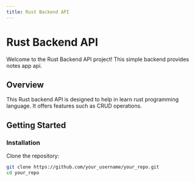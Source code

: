 ```yaml
---
title: Rust Backend API
---
```


# Rust Backend API

Welcome to the Rust Backend API project! This simple backend provides notes app api.

## Overview

This Rust backend API is designed to help in learn rust programming language. It offers features such as CRUD operations.

## Getting Started

### Installation

Clone the repository:

```bash
git clone https://github.com/your_username/your_repo.git
cd your_repo
